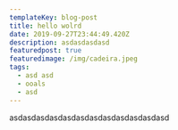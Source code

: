```yaml
---
templateKey: blog-post
title: hello wolrd
date: 2019-09-27T23:44:49.420Z
description: asdasdasdasd
featuredpost: true
featuredimage: /img/cadeira.jpeg
tags:
  - asd asd
  - ooals
  - asd
---
```

asdasdasdasdasdasdasdasdasdasdasdasd
